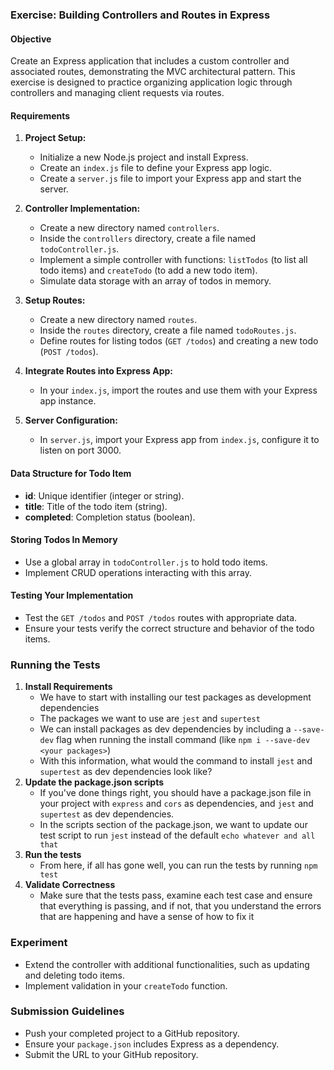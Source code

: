 ### Exercise: Building Controllers and Routes in Express

#### Objective
Create an Express application that includes a custom controller and associated routes, demonstrating the MVC architectural pattern. This exercise is designed to practice organizing application logic through controllers and managing client requests via routes.

#### Requirements

1. **Project Setup:**
   - Initialize a new Node.js project and install Express.
   - Create an `index.js` file to define your Express app logic.
   - Create a `server.js` file to import your Express app and start the server.

2. **Controller Implementation:**
   - Create a new directory named `controllers`.
   - Inside the `controllers` directory, create a file named `todoController.js`.
   - Implement a simple controller with functions: `listTodos` (to list all todo items) and `createTodo` (to add a new todo item).
   - Simulate data storage with an array of todos in memory.

3. **Setup Routes:**
   - Create a new directory named `routes`.
   - Inside the `routes` directory, create a file named `todoRoutes.js`.
   - Define routes for listing todos (`GET /todos`) and creating a new todo (`POST /todos`).

4. **Integrate Routes into Express App:**
   - In your `index.js`, import the routes and use them with your Express app instance.

5. **Server Configuration:**
   - In `server.js`, import your Express app from `index.js`, configure it to listen on port 3000.

#### Data Structure for Todo Item

- **id**: Unique identifier (integer or string).
- **title**: Title of the todo item (string).
- **completed**: Completion status (boolean).

#### Storing Todos In Memory

- Use a global array in `todoController.js` to hold todo items.
- Implement CRUD operations interacting with this array.

#### Testing Your Implementation

- Test the `GET /todos` and `POST /todos` routes with appropriate data.
- Ensure your tests verify the correct structure and behavior of the todo items.

### Running the Tests

1. **Install Requirements**
   - We have to start with installing our test packages as development dependencies
   - The packages we want to use are `jest` and `supertest`
   - We can install packages as dev dependencies by including a `--save-dev` flag when running the install command (like `npm i --save-dev <your packages>`)
   - With this information, what would the command to install `jest` and `supertest` as dev dependencies look like?
2. **Update the package.json scripts**
   - If you've done things right, you should have a package.json file in your project with `express` and `cors` as dependencies, and `jest` and `supertest` as dev dependencies.
   - In the scripts section of the package.json, we want to update our test script to run `jest` instead of the default `echo whatever and all that`
3. **Run the tests**
   - From here, if all has gone well, you can run the tests by running `npm test`
4. **Validate Correctness**
   - Make sure that the tests pass, examine each test case and ensure that everything is passing, and if not, that you understand the errors that are happening and have a sense of how to fix it

### Experiment

- Extend the controller with additional functionalities, such as updating and deleting todo items.
- Implement validation in your `createTodo` function.

### Submission Guidelines

- Push your completed project to a GitHub repository.
- Ensure your `package.json` includes Express as a dependency.
- Submit the URL to your GitHub repository.
